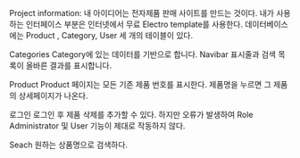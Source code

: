 Project information:
내 아이디어는 전자제품 판매 사이트를 만드는 것이다. 내가 사용하는 인터페이스 부분은 인터넷에서 무료 Electro template를 사용한다. 
데이터베이스에는 Product , Category, User 세 개의 테이블이 있다.

Categories
Category에 있는 데이터를 기반으로 합니다. Navibar 표시줄과 검색 목록이 올바른 결과를 표시합니다.

Product
Product 페이지는 모든 기존 제품 번호를 표시한다. 제품명을 누르면 그 제품의 상세페이지가 나온다.

로그인
로그인 후 제품 삭제를 추가할 수 있다. 하지만 오류가 발생하여 Role Administrator 및 User 기능이 제대로 작동하지 않다.

Seach
원하는 상품명으로 검색하다.

